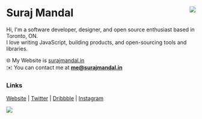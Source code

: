 <h1 align="left">Suraj Mandal<img src="https://komarev.com/ghpvc/?username=surajmandalcell&label=Hits&style=flat-square" align="right" /></h1>


Hi, I'm a software developer, designer, and open source enthusiast based in Toronto, ON.  
I love writing JavaScript, building products, and open-sourcing tools and libraries.

🌐 My Website is [surajmandal.in](https://surajmandal.in)  
✉️ You can contact me at **me@surajmandal.in**  
  
</details>

### Links
[Website](https://surajmandal.in) | [Twitter](https://twitter.com/surajmandalcell) | [Dribbble](https://dribbble.com/surajmandalcell) | [Instagram](https://instagram.com/surajmandalcell)  
  
<a href="https://github.com/surajmandalcell/api-a.surajmandal.in">
  <img align="left" src="https://api-a.surajmandal.in/api?username=surajmandalcell&show_icons=true&theme=codeSTACKr&count_private=true" />
</a>
